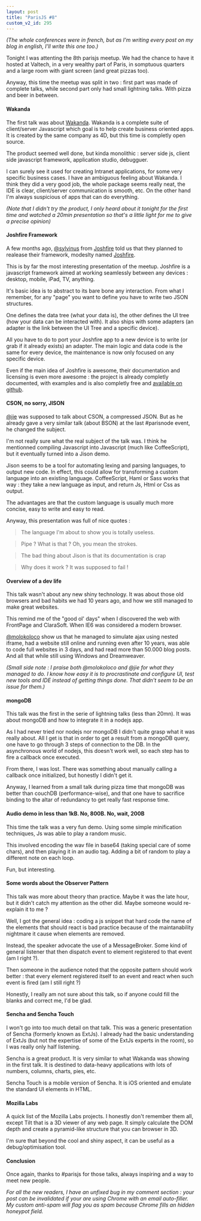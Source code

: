 ```yaml
---
layout: post
title: "ParisJS #8"
custom_v2_id: 295
---
```


_(The whole conferences were in french, but as I'm writing every post on my
blog in english, I'll write this one too.)_

Tonight I was attenting the 8th parisjs meetup. We had the chance to have it
hosted at Valtech, in a very wealthy part of Paris, in somptuous quarters and
a large room with giant screen (and great pizzas too).

Anyway, this time the meetup was split in two : first part was made of
complete talks, while second part only had small lightning talks. With pizza
and beer in between.

#### Wakanda

The first talk was about [Wakanda](http://www.wakanda.org/). Wakanda is a
complete suite of client/server Javascript which goal is to help create
business oriented apps. It is created by the same company as 4D, but this time
is completly open source.

The product seemed well done, but kinda monolithic : server side js, client
side javascript framework, application studio, debugguer.

I can surely see it used for creating Intranet applications, for some very
specific business cases. I have an ambiguous feeling about Wakanda. I think
they did a very good job, the whole package seems really neat, the IDE is
clear, client/server communication is smooth, etc. On the other hand I'm
always suspicious of apps that can do everything.

_(Note that I didn't try the product, I only heard about it tonight for the
first time and watched a 20min presentation so that's a little light for me to
give a precise opinion)_

#### Joshfire Framework

A few months ago, [@sylvinus](http://twitter.com/sylvinus) from
[Joshfire](http://joshfire.com/) told us that they planned to realease their
framework, modeslty named [Joshfire](http://framework.joshfire.com/).

This is by far the most interesting presentation of the meetup. Joshfire is a
javascript framework aimed at working seamlessly between any devices :
desktop, mobile, iPad, TV, anything.

It's basic idea is to abstract to its bare bone any interaction. From what I
remember, for any "page" you want to define you have to write two JSON
structures.

One defines the data tree (what your data is), the other defines the UI tree
(how your data can be interacted with). It also ships with some adapters (an
adapter is the link between the UI Tree and a specific device).

All you have to do to port your Joshfire app to a new device is to write (or
grab if it already exists) an adapter. The main logic and data code is the
same for every device, the maintenance is now only focused on any specific
device.

Even if the main idea of Joshfire is awesome, their documentation and
licensing is even more awesome : the project is already completly documented,
with examples and is also completly free and [available on
github](https://github.com/joshfire/joshfire-framework).

#### CSON, no sorry, JISON

[@jie](http://twitter.com/jie) was supposed to talk about CSON, a compressed
JSON. But as he already gave a very similar talk (about BSON) at the last
#parisnode event, he changed the subject.

I'm not really sure what the real subject of the talk was. I think he
mentionned compiling Javascript into Javascript (much like CoffeeScript), but
it eventually turned into a Jison demo.

Jison seems to be a tool for automating lexing and parsing languages, to
output new code. In effect, this could allow for transforming a custom
language into an existing language. CoffeeScript, Haml or Sass works that way
: they take a new language as input, and return Js, Html or Css as output.

The advantages are that the custom language is usually much more concise, easy
to write and easy to read.

Anyway, this presentation was full of nice quotes :

> The language I'm about to show you is totally useless.

> Pipe ? What is that ? Oh, you mean the strokes.

> The bad thing about Jison is that its documentation is crap

> Why does it work ? It was supposed to fail !

#### Overview of a dev life

This talk wasn't about any new shiny technology. It was about those old
browsers and bad habits we had 10 years ago, and how we still managed to make
great websites.

This remind me of the "good ol' days" when I discovered the web with FrontPage
and ClaraSoft. When IE6 was considered a modern browser.

[@molokoloco](http://twitter.com/molokoloco) show us that he managed to
simulate ajax using nested iframe, had a website still online and running even
after 10 years, was able to code full websites in 3 days, and had read more
than 50.000 blog posts. And all that while still using Windows and
Dreamweaver.

_(Small side note : I praise both @molokoloco and @jie for what they managed
to do. I know how easy it is to procrastinate and configure UI, test new tools
and IDE instead of getting things done. That didn't seem to be an issue for
them.)_

#### mongoDB

This talk was the first in the serie of lightning talks (less than 20mn). It
was about mongoDB and how to integrate it in a nodejs app.

As I had never tried nor nodejs nor mongoDB I didn't quite grasp what it was
really about. All I get is that in order to get a result from a mongoDB query,
one have to go through 3 steps of connection to the DB. In the asynchronous
world of nodejs, this doesn't work well, so each step has to fire a callback
once executed.

From there, I was lost. There was something about manually calling a callback
once initialized, but honestly I didn't get it.

Anyway, I learned from a small talk during pizza time that mongoDB was better
than couchDB (performance-wise), and that one have to sacrifice binding to the
altar of redundancy to get really fast response time.

#### Audio demo in less than 1kB. No, 800B. No, wait, 200B

This time the talk was a very fun demo. Using some simple minification
techniques, Js was able to play a random music.

This involved encoding the wav file in base64 (taking special care of some
chars), and then playing it in an audio tag. Adding a bit of random to play a
different note on each loop.

Fun, but interesting.

#### Some words about the Observer Pattern

This talk was more about theory than practice. Maybe it was the late hour, but
it didn't catch my attention as the other did. Maybe someone would re-explain
it to me ?

Well, I got the general idea : coding a js snippet that hard code the name of
the elements that should react is bad practice because of the maintanability
nightmare it cause when elements are removed.

Instead, the speaker advocate the use of a MessageBroker. Some kind of general
listener that then dispatch event to element registered to that event (am I
right ?).

Then someone in the audience noted that the opposite pattern should work
better : that every element registered itself to an event and react when such
event is fired (am I still right ?)

Honestly, I really am not sure about this talk, so if anyone could fill the
blanks and correct me, I'd be glad.

#### Sencha and Sencha Touch

I won't go into too much detail on that talk. This was a generic presentation
of Sencha (formerly known as ExtJs). I already had the basic understanding of
ExtJs (but not the expertise of some of the ExtJs experts in the room), so I
was really only half listening.

Sencha is a great product. It is very similar to what Wakanda was showing in
the first talk. It is destined to data-heavy applications with lots of
numbers, columns, charts, pies, etc.

Sencha Touch is a mobile version of Sencha. It is iOS oriented and emulate the
standard UI elements in HTML.

#### Mozilla Labs

A quick list of the Mozilla Labs projects. I honestly don't remember them all,
except Tilt that is a 3D viewer of any web page. It simply calculate the DOM
depth and create a pyramid-like structure that you can browser in 3D.

I'm sure that beyond the cool and shiny aspect, it can be useful as a
debug/optimisation tool.

#### Conclusion

Once again, thanks to #parisjs for those talks, always inspiring and a way to
meet new people.

_For all the new readers, I have an unfixed bug in my comment section : your
post can be invalidated if your are using Chrome with an email auto-filler. My
custom anti-spam will flag you as spam because Chrome fills an hidden honeypot
field._

